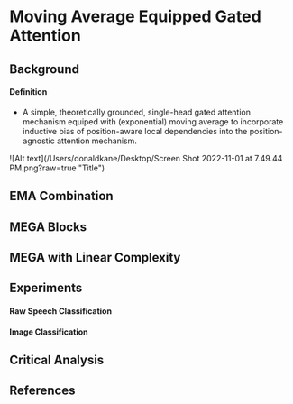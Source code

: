 # Moving Average Equipped Gated Attention

## Background

#### Definition
* A simple, theoretically grounded, single-head gated attention mechanism equiped with (exponential) moving average to incorporate inductive bias of position-aware local dependencies into the position-agnostic attention mechanism.

![Alt text](/Users/donaldkane/Desktop/Screen Shot 2022-11-01 at 7.49.44 PM.png?raw=true "Title")


## EMA Combination



##



##



## MEGA Blocks



## MEGA with Linear Complexity



## Experiments



#### Raw Speech Classification



#### Image Classification



## Critical Analysis



## References

